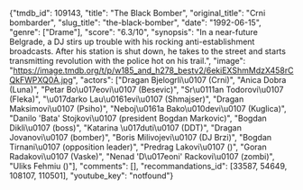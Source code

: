 {"tmdb_id": 109143, "title": "The Black Bomber", "original_title": "Crni bombarder", "slug_title": "the-black-bomber", "date": "1992-06-15", "genre": ["Drame"], "score": "6.3/10", "synopsis": "In a near-future Belgrade, a DJ stirs up trouble with his rocking anti-establishment broadcasts. After his station is shut down, he takes to the street and starts transmitting revolution with the police hot on his trail.", "image": "https://image.tmdb.org/t/p/w185_and_h278_bestv2/6ekiEXShmMdzX458rCQkFWPXQ0A.jpg", "actors": ["Dragan Bjelogrli\u0107 (Crni)", "Anica Dobra (Luna)", "Petar Bo\u017eovi\u0107 (Besevic)", "Sr\u0111an Todorovi\u0107 (Fleka)", "\u017darko Lau\u0161evi\u0107 (Shmajser)", "Dragan Maksimovi\u0107 (Psiho)", "Neboj\u0161a Bako\u010devi\u0107 (Kuglica)", "Danilo 'Bata' Stojkovi\u0107 (president Bogdan Markovic)", "Bogdan Dikli\u0107 (boss)", "Katarina \u017duti\u0107 (DDT)", "Dragan Jovanovi\u0107 (bomber)", "Boris Milivojevi\u0107 (DJ Brzi)", "Bogdan Tirnani\u0107 (opposition leader)", "Predrag Lakovi\u0107 ()", "Goran Radakovi\u0107 (Vaske)", "Nenad 'D\u017eoni' Rackovi\u0107 (zombi)", "Uliks Fehmiu ()"], "comments": [], "recommandations_id": [33587, 54649, 108107, 110501], "youtube_key": "notfound"}